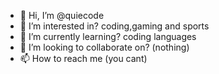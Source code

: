 - 👋 Hi, I’m @quiecode
- 👀 I’m interested in? coding,gaming and sports 
- 🌱 I’m currently learning? coding languages 
- 💞️ I’m looking to collaborate on? (nothing) 
- 📫 How to reach me (you cant)

<!---
quiecode/quiecode is a ✨ special ✨ repository because its `README.md` (this file) appears on your GitHub profile.
You can click the Preview link to take a look at your changes.
--->
